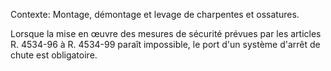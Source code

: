 Contexte: Montage, démontage et levage  de charpentes et ossatures.

Lorsque la mise en œuvre des mesures de sécurité prévues par les articles R. 4534-96 à R. 4534-99 paraît impossible, le port d'un système d'arrêt de chute est obligatoire.